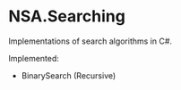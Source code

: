 NSA.Searching
=============

Implementations of search algorithms in C#.

Implemented:
- BinarySearch (Recursive)